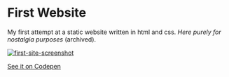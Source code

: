 # First Website

My first attempt at a static website written in html and css. *Here purely for nostalgia purposes* (archived). 

[![first-site-screenshot](https://user-images.githubusercontent.com/57681651/98674050-2761aa80-2350-11eb-8480-e922ff5f231e.JPG)](https://codepen.io/mike1234-pixel/full/vYYwGZM)

[See it on Codepen](https://codepen.io/mike1234-pixel/full/vYYwGZM)
